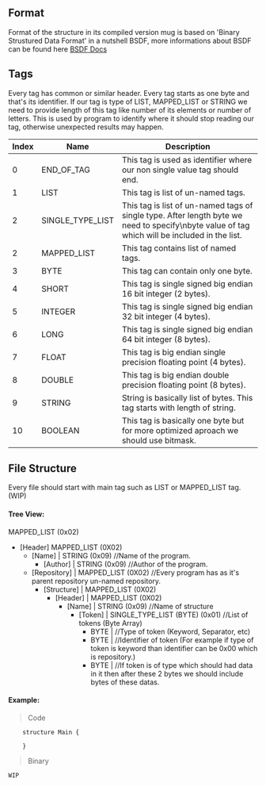 ## Format

Format of the structure in its compiled version mug is based on
'Binary Strustured Data Format' in a nutshell BSDF, more informations about
BSDF can be found here [BSDF Docs](https://bsdf.readthedocs.io/#)

## Tags
Every tag has common or similar header. Every tag starts as one byte and that's its identifier.
If our tag is type of LIST, MAPPED_LIST or STRING we need to provide length of this tag
like number of its elements or number of letters. This is used by program to identify where it
should stop reading our tag, otherwise unexpected results may happen.

| Index  | Name | Description |
| ------ | ---- | ----------- |
| 0  | END_OF_TAG | This tag is used as identifier where our non single value tag should end. |
| 1  | LIST | This tag is list of un-named tags. |
| 2  | SINGLE_TYPE_LIST | This tag is list of un-named tags of single type. After length byte we need to specify\nbyte value of tag which will be included in the list. |
| 2  | MAPPED_LIST | This tag contains list of named tags. |
| 3  | BYTE | This tag can contain only one byte. |
| 4  | SHORT | This tag is single signed big endian 16 bit integer (2 bytes). |
| 5  | INTEGER | This tag is single signed big endian 32 bit integer (4 bytes). |
| 6  | LONG | This tag is single signed big endian 64 bit integer (8 bytes). |
| 7  | FLOAT | This tag is big endian single precision floating point (4 bytes). |
| 8  | DOUBLE | This tag is big endian double precision floating point (8 bytes). |
| 9  | STRING | String is basically list of bytes. This tag starts with length of string. |
| 10 | BOOLEAN | This tag is basically one byte but for more optimized aproach we should use bitmask. |

## File Structure

Every file should start with main tag such as LIST or MAPPED_LIST tag. (WIP)

#### Tree View:

MAPPED_LIST (0x02)
- [Header] MAPPED_LIST (0X02)
  - [Name] | STRING (0x09) //Name of the program.
    - [Author] | STRING (0x09) //Author of the program.
  - [Repository] | MAPPED_LIST (0X02) //Every program has as it's parent repository un-named repository.
    - [Structure] | MAPPED_LIST (0X02)
      - [Header] | MAPPED_LIST (0X02)
        - [Name] | STRING (0x09) //Name of structure
          - [Token] | SINGLE_TYPE_LIST (BYTE) (0x01) //List of tokens (Byte Array)
            - BYTE | //Type of token (Keyword, Separator, etc)
            - BYTE | //Identifier of token (For example if type of token is keyword than identifier can be 0x00 which is repository.)
            - BYTE | //If token is of type which should had data in it then after these 2 bytes we should include bytes of these datas.

#### Example:
> Code
```
    structure Main {
      
    }
```  

> Binary
```
WIP
```